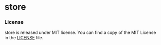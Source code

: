 # store

### License

store is released under MIT license.
You can find a copy of the MIT License in the [LICENSE](./LICENSE) file.

